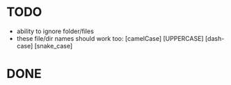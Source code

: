 
# TODO
- ability to ignore folder/files
- these file/dir names should work too:
  [camelCase]
  [UPPERCASE]
  [dash-case]
  [snake_case]

# DONE

